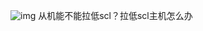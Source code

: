 ![img](https://img2023.cnblogs.com/blog/3076422/202302/3076422-20230209215845312-1883218200.png)
从机能不能拉低scl？拉低scl主机怎么办